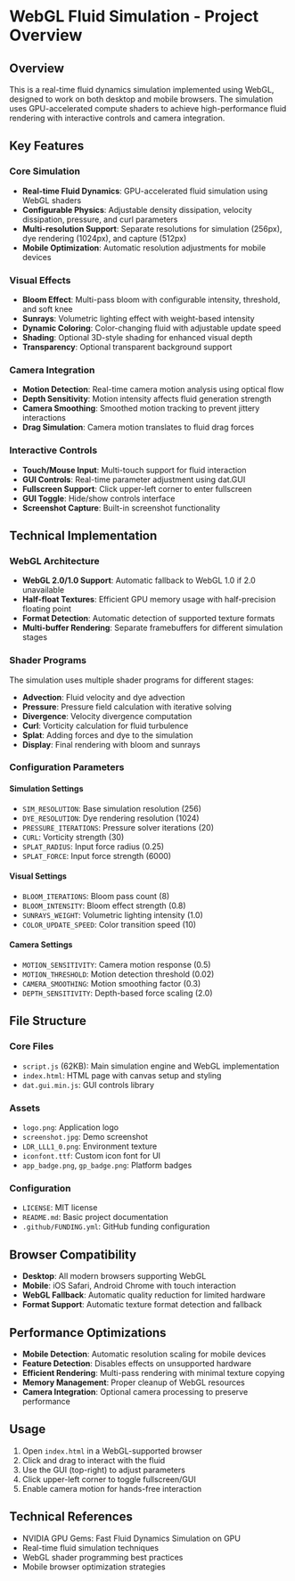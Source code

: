 # WebGL Fluid Simulation - Project Overview

## Overview
This is a real-time fluid dynamics simulation implemented using WebGL, designed to work on both desktop and mobile browsers. The simulation uses GPU-accelerated compute shaders to achieve high-performance fluid rendering with interactive controls and camera integration.

## Key Features

### Core Simulation
- **Real-time Fluid Dynamics**: GPU-accelerated fluid simulation using WebGL shaders
- **Configurable Physics**: Adjustable density dissipation, velocity dissipation, pressure, and curl parameters
- **Multi-resolution Support**: Separate resolutions for simulation (256px), dye rendering (1024px), and capture (512px)
- **Mobile Optimization**: Automatic resolution adjustments for mobile devices

### Visual Effects
- **Bloom Effect**: Multi-pass bloom with configurable intensity, threshold, and soft knee
- **Sunrays**: Volumetric lighting effect with weight-based intensity
- **Dynamic Coloring**: Color-changing fluid with adjustable update speed
- **Shading**: Optional 3D-style shading for enhanced visual depth
- **Transparency**: Optional transparent background support

### Camera Integration
- **Motion Detection**: Real-time camera motion analysis using optical flow
- **Depth Sensitivity**: Motion intensity affects fluid generation strength
- **Camera Smoothing**: Smoothed motion tracking to prevent jittery interactions
- **Drag Simulation**: Camera motion translates to fluid drag forces

### Interactive Controls
- **Touch/Mouse Input**: Multi-touch support for fluid interaction
- **GUI Controls**: Real-time parameter adjustment using dat.GUI
- **Fullscreen Support**: Click upper-left corner to enter fullscreen
- **GUI Toggle**: Hide/show controls interface
- **Screenshot Capture**: Built-in screenshot functionality

## Technical Implementation

### WebGL Architecture
- **WebGL 2.0/1.0 Support**: Automatic fallback to WebGL 1.0 if 2.0 unavailable
- **Half-float Textures**: Efficient GPU memory usage with half-precision floating point
- **Format Detection**: Automatic detection of supported texture formats
- **Multi-buffer Rendering**: Separate framebuffers for different simulation stages

### Shader Programs
The simulation uses multiple shader programs for different stages:
- **Advection**: Fluid velocity and dye advection
- **Pressure**: Pressure field calculation with iterative solving
- **Divergence**: Velocity divergence computation
- **Curl**: Vorticity calculation for fluid turbulence
- **Splat**: Adding forces and dye to the simulation
- **Display**: Final rendering with bloom and sunrays

### Configuration Parameters

#### Simulation Settings
- `SIM_RESOLUTION`: Base simulation resolution (256)
- `DYE_RESOLUTION`: Dye rendering resolution (1024)
- `PRESSURE_ITERATIONS`: Pressure solver iterations (20)
- `CURL`: Vorticity strength (30)
- `SPLAT_RADIUS`: Input force radius (0.25)
- `SPLAT_FORCE`: Input force strength (6000)

#### Visual Settings
- `BLOOM_ITERATIONS`: Bloom pass count (8)
- `BLOOM_INTENSITY`: Bloom effect strength (0.8)
- `SUNRAYS_WEIGHT`: Volumetric lighting intensity (1.0)
- `COLOR_UPDATE_SPEED`: Color transition speed (10)

#### Camera Settings
- `MOTION_SENSITIVITY`: Camera motion response (0.5)
- `MOTION_THRESHOLD`: Motion detection threshold (0.02)
- `CAMERA_SMOOTHING`: Motion smoothing factor (0.3)
- `DEPTH_SENSITIVITY`: Depth-based force scaling (2.0)

## File Structure

### Core Files
- `script.js` (62KB): Main simulation engine and WebGL implementation
- `index.html`: HTML page with canvas setup and styling
- `dat.gui.min.js`: GUI controls library

### Assets
- `logo.png`: Application logo
- `screenshot.jpg`: Demo screenshot
- `LDR_LLL1_0.png`: Environment texture
- `iconfont.ttf`: Custom icon font for UI
- `app_badge.png`, `gp_badge.png`: Platform badges

### Configuration
- `LICENSE`: MIT license
- `README.md`: Basic project documentation
- `.github/FUNDING.yml`: GitHub funding configuration

## Browser Compatibility
- **Desktop**: All modern browsers supporting WebGL
- **Mobile**: iOS Safari, Android Chrome with touch interaction
- **WebGL Fallback**: Automatic quality reduction for limited hardware
- **Format Support**: Automatic texture format detection and fallback

## Performance Optimizations
- **Mobile Detection**: Automatic resolution scaling for mobile devices
- **Feature Detection**: Disables effects on unsupported hardware
- **Efficient Rendering**: Multi-pass rendering with minimal texture copying
- **Memory Management**: Proper cleanup of WebGL resources
- **Camera Integration**: Optional camera processing to preserve performance

## Usage
1. Open `index.html` in a WebGL-supported browser
2. Click and drag to interact with the fluid
3. Use the GUI (top-right) to adjust parameters
4. Click upper-left corner to toggle fullscreen/GUI
5. Enable camera motion for hands-free interaction

## Technical References
- NVIDIA GPU Gems: Fast Fluid Dynamics Simulation on GPU
- Real-time fluid simulation techniques
- WebGL shader programming best practices
- Mobile browser optimization strategies